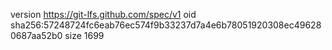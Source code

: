version https://git-lfs.github.com/spec/v1
oid sha256:57248724fc6eab76ec574f9b33237d7a4e6b78051920308ec496280687aa52b0
size 1699
